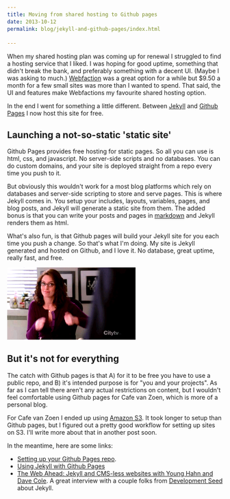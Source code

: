 ```yaml
---
title: Moving from shared hosting to Github pages
date: 2013-10-12
permalink: blog/jekyll-and-github-pages/index.html

---
```


When my shared hosting plan was coming up for renewal I struggled to find a hosting service that I liked. I was hoping for good uptime, something that didn't break the bank, and preferably something with a decent UI. (Maybe I was asking to much.) [Webfaction](https://www.webfaction.com/?affiliate=pietvanz) was a great option for a while but \$9.50 a month for a few small sites was more than I wanted to spend. That said, the UI and features make Webfactions my favourite shared hosting option.

<!-- excerpt -->

In the end I went for something a little different. Between [Jekyll](http://jekyllrb.com) and [Github Pages](http://pages.github.com) I now host this site for free.

## Launching a not-so-static 'static site'

Github Pages provides free hosting for static pages. So all you can use is html, css, and javascript. No server-side scripts and no databases. You can do custom domains, and your site is deployed straight from a repo every time you push to it.

But obviously this wouldn't work for a most blog platforms which rely on databases and server-side scripting to store and serve pages. This is where Jekyll comes in. You setup your includes, layouts, variables, pages, and blog posts, and Jekyll will generate a static site from them. The added bonus is that you can write your posts and pages in [markdown](http://daringfireball.net/projects/markdown/) and Jekyll renders them as html.

What's also fun, is that Github pages will build your Jekyll site for you each time you push a change. So that's what I'm doing. My site is Jekyll generated and hosted on Github, and I love it. No database, great uptime, really fast, and free.

![thumbs up](/images/30-rock-yes.gif)

## But it's not for everything

The catch with Github pages is that A) for it to be free you have to use a public repo, and B) it's intended purpose is for "you and your projects". As far as I can tell there aren't any actual restrictions on content, but I wouldn't feel comfortable using Github pages for Cafe van Zoen, which is more of a personal blog.

For Cafe van Zoen I ended up using [Amazon S3](http://aws.amazon.com/s3/). It took longer to setup than Github pages, but I figured out a pretty good workflow for setting up sites on S3. I'll write more about that in another post soon.

In the meantime, here are some links:

- [Setting up your Github Pages repo](https://help.github.com/articles/user-organization-and-project-pages).
- [Using Jekyll with Github Pages](https://help.github.com/articles/using-jekyll-with-pages)
- [The Web Ahead: Jekyll and CMS-less websites with Young Hahn and Dave Cole](http://5by5.tv/webahead/54). A great interview with a couple folks from [Development Seed](https://developmentseed.org) about Jekyll.
